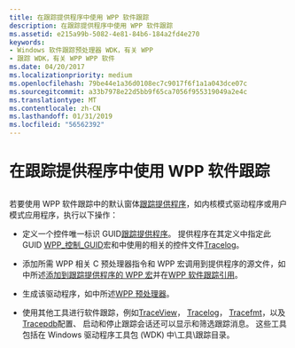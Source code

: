 ```yaml
---
title: 在跟踪提供程序中使用 WPP 软件跟踪
description: 在跟踪提供程序中使用 WPP 软件跟踪
ms.assetid: e215a99b-5082-4e81-84b6-184a2fd4e270
keywords:
- Windows 软件跟踪预处理器 WDK，有关 WPP
- 跟踪 WDK，有关 WPP WPP 软件
ms.date: 04/20/2017
ms.localizationpriority: medium
ms.openlocfilehash: 79be44e1a36d0108ec7c9017f6f1a1a043dce07c
ms.sourcegitcommit: a33b7978e22d5bb9f65ca7056f955319049a2e4c
ms.translationtype: MT
ms.contentlocale: zh-CN
ms.lasthandoff: 01/31/2019
ms.locfileid: "56562392"
---
```

# <a name="using-wpp-software-tracing-in-a-trace-provider"></a>在跟踪提供程序中使用 WPP 软件跟踪


## <span id="ddk_using_wpp_software_tracing_in_a_driver_tools"></span><span id="DDK_USING_WPP_SOFTWARE_TRACING_IN_A_DRIVER_TOOLS"></span>


若要使用 WPP 软件跟踪中的默认窗体[跟踪提供程序](trace-provider.md)，如内核模式驱动程序或用户模式应用程序，执行以下操作：

-   定义一个控件唯一标识 GUID[跟踪提供程序](trace-provider.md)。 提供程序在其定义中指定此 GUID [WPP\_控制\_GUID](https://msdn.microsoft.com/library/windows/hardware/ff556186)宏和中使用的相关的控件文件[Tracelog](tracelog.md)。

-   添加所需 WPP 相关 C 预处理器指令和 WPP 宏调用到提供程序的源文件，如中所述[添加到跟踪提供程序的 WPP 宏](adding-wpp-macros-to-a-trace-provider.md)并在[WPP 软件跟踪引用](https://msdn.microsoft.com/library/windows/hardware/ff556205)。

-   生成该驱动程序，如中所述[WPP 预处理器](wpp-preprocessor.md)。

-   使用其他工具进行软件跟踪，例如[TraceView](traceview.md)， [Tracelog](tracelog.md)， [Tracefmt](tracefmt.md)，以及[Tracepdb](tracepdb.md)配置、 启动和停止跟踪会话还可以显示和筛选跟踪消息。 这些工具包括在 Windows 驱动程序工具包 (WDK) 中\\工具\\跟踪目录。

 

 





